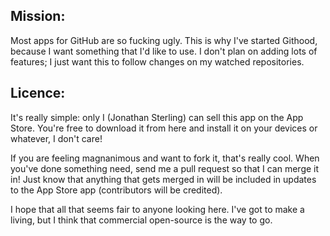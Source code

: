 Mission:
--------
Most apps for GitHub are so fucking ugly. This is why I've started Githood,
because I want something that I'd like to use. I don't plan on adding lots of
features; I just want this to follow changes on my watched repositories.


Licence:
--------

It's really simple: only I (Jonathan Sterling) can sell this app on the App
Store. You're free to download it from here and install it on your devices or
whatever, I don't care!

If you are feeling magnanimous and want to fork it, that's really cool. When
you've done something need, send me a pull request so that I can merge it in!
Just know that anything that gets merged in will be included in updates to the
App Store app (contributors will be credited).

I hope that all that seems fair to anyone looking here. I've got to make a
living, but I think that commercial open-source is the way to go.
